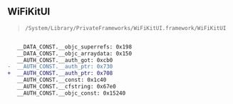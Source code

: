 ## WiFiKitUI

> `/System/Library/PrivateFrameworks/WiFiKitUI.framework/WiFiKitUI`

```diff

   __DATA_CONST.__objc_superrefs: 0x198
   __DATA_CONST.__objc_arraydata: 0x150
   __AUTH_CONST.__auth_got: 0xcb0
-  __AUTH_CONST.__auth_ptr: 0x730
+  __AUTH_CONST.__auth_ptr: 0x708
   __AUTH_CONST.__const: 0x1c40
   __AUTH_CONST.__cfstring: 0x67e0
   __AUTH_CONST.__objc_const: 0x15240

```
